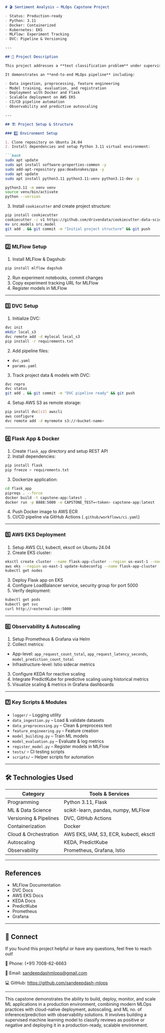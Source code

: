 ````markdown
# 🎬 Sentiment Analysis – MLOps Capstone Project

- Status: Production-ready
- Python: 3.11
- Docker: Containerized
- Kubernetes: EKS
- MLFlow: Experiment Tracking
- DVC: Pipeline & Versioning

---

## 🚀 Project Description

This project addresses a **text classification problem** under supervised machine learning. The goal is to predict the **sentiment of movie reviews**, classifying them as **positive** or **negative**.

It demonstrates an **end-to-end MLOps pipeline** including:

- Data ingestion, preprocessing, feature engineering
- Model training, evaluation, and registration
- Deployment with Docker and Flask
- Scalable deployment on AWS EKS
- CI/CD pipeline automation
- Observability and predictive autoscaling

---

## 🏗 Project Setup & Structure

### 1️⃣ Environment Setup

1. Clone repository on Ubuntu 24.04
2. Install dependencies and setup Python 3.11 virtual environment:

```bash
sudo apt update
sudo apt install software-properties-common -y
sudo add-apt-repository ppa:deadsnakes/ppa -y
sudo apt update
sudo apt install python3.11 python3.11-venv python3.11-dev -y

python3.11 -m venv venv
source venv/bin/activate
python --version
````

3. Install `cookiecutter` and create project structure:

```bash
pip install cookiecutter
cookiecutter -c v1 https://github.com/drivendata/cookiecutter-data-science
mv src.models src.model
git add . && git commit -m "Initial project structure" && git push
```

---

### 2️⃣ MLFlow Setup

1. Install MLFlow & Dagshub:

```bash
pip install mlflow dagshub
```

2. Run experiment notebooks, commit changes
3. Copy experiment tracking URL for MLFlow
4. Register models in MLFlow

---

### 3️⃣ DVC Setup

1. Initialize DVC:

```bash
dvc init
mkdir local_s3
dvc remote add -d mylocal local_s3
pip install -r requirements.txt
```

2. Add pipeline files:

* `dvc.yaml`
* `params.yaml`

3. Track project data & models with DVC:

```bash
dvc repro
dvc status
git add . && git commit -m "DVC pipeline ready" && git push
```

4. Setup AWS S3 as remote storage:

```bash
pip install dvc[s3] awscli
aws configure
dvc remote add -d myremote s3://<bucket-name>
```

---

### 4️⃣ Flask App & Docker

1. Create `flask_app` directory and setup REST API
2. Install dependencies:

```bash
pip install flask
pip freeze > requirements.txt
```

3. Dockerize application:

```bash
cd flask_app
pipreqs . --force
docker build -t capstone-app:latest .
docker run -p 8888:5000 -e CAPSTONE_TEST=<token> capstone-app:latest
```

4. Push Docker image to AWS ECR
5. CI/CD pipeline via GitHub Actions (`.github/workflows/ci.yaml`)

---

### 5️⃣ AWS EKS Deployment

1. Setup AWS CLI, kubectl, eksctl on Ubuntu 24.04
2. Create EKS cluster:

```bash
eksctl create cluster --name flask-app-cluster --region us-east-1 --nodegroup-name flask-app-nodes --node-type t3.small --nodes 1 --nodes-min 2 --nodes-max 8 --managed
aws eks --region us-east-1 update-kubeconfig --name flask-app-cluster
kubectl get nodes
```

3. Deploy Flask app on EKS
4. Configure LoadBalancer service, security group for port 5000
5. Verify deployment:

```bash
kubectl get pods
kubectl get svc
curl http://<external-ip>:5000
```

---

### 6️⃣ Observability & Autoscaling

1. Setup Prometheus & Grafana via Helm
2. Collect metrics:

* App-level: `app_request_count_total`, `app_request_latency_seconds`, `model_prediction_count_total`
* Infrastructure-level: Istio sidecar metrics

3. Configure KEDA for reactive scaling
4. Integrate PredictKube for predictive scaling using historical metrics
5. Visualize scaling & metrics in Grafana dashboards

---

### 7️⃣ Key Scripts & Modules

* `logger/` – Logging utility
* `data_ingestion.py` – Load & validate datasets
* `data_preprocessing.py` – Clean & preprocess text
* `feature_engineering.py` – Feature creation
* `model_building.py` – Train ML models
* `model_evaluation.py` – Evaluate & log metrics
* `register_model.py` – Register models in MLFlow
* `tests/` – CI testing scripts
* `scripts/` – Helper scripts for automation

---

## 🛠 Technologies Used

| Category               | Tools & Services                       |
| ---------------------- | -------------------------------------- |
| Programming            | Python 3.11, Flask                     |
| ML & Data Science      | scikit-learn, pandas, numpy, MLFlow    |
| Versioning & Pipelines | DVC, GitHub Actions                    |
| Containerization       | Docker                                 |
| Cloud & Orchestration  | AWS EKS, IAM, S3, ECR, kubectl, eksctl |
| Autoscaling            | KEDA, PredictKube                      |
| Observability          | Prometheus, Grafana, Istio             |

---

## References

* MLFlow Documentation
* DVC Docs
* AWS EKS Docs
* KEDA Docs
* PredictKube
* Prometheus
* Grafana

---

## 💬 Connect
If you found this project helpful or have any questions, feel free to reach out!


📱 Phone: (+91) 7008-62-6663

📧 Email: sandeepdashmlops@gmail.com

💻 GitHub: https://github.com/sandeepdash-mlops

---

This capstone demonstrates the ability to build, deploy, monitor, and scale ML applications in a production environment, combining modern MLOps practices with cloud-native deployment, autoscaling, and ML no. of inference/prediction with observability solutions. It involves building a supervised machine learning model to classify reviews as positive or negative and deploying it in a production-ready, scalable environment.
